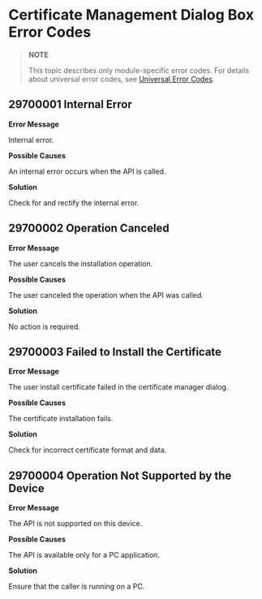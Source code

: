 # Certificate Management Dialog Box Error Codes

> **NOTE**
>
> This topic describes only module-specific error codes. For details about universal error codes, see [Universal Error Codes](../errorcode-universal.md).

## 29700001 Internal Error

**Error Message**

Internal error.

**Possible Causes**

An internal error occurs when the API is called.

**Solution**

Check for and rectify the internal error.

## 29700002 Operation Canceled

**Error Message**

The user cancels the installation operation.

**Possible Causes**

The user canceled the operation when the API was called.

**Solution**

No action is required.

## 29700003 Failed to Install the Certificate

**Error Message**

The user install certificate failed in the certificate manager dialog.

**Possible Causes**

The certificate installation fails.

**Solution**

Check for incorrect certificate format and data.

## 29700004 Operation Not Supported by the Device

**Error Message**

The API is not supported on this device.

**Possible Causes**

The API is available only for a PC application.

**Solution**

Ensure that the caller is running on a PC.
